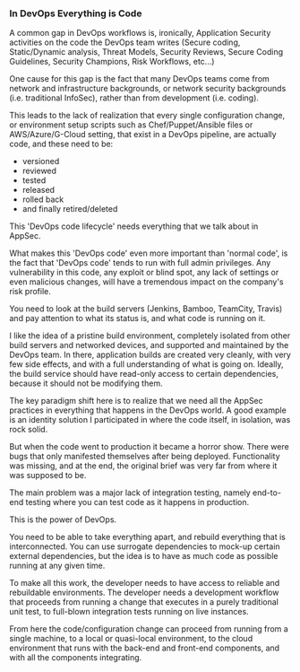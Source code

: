 ### In DevOps Everything is Code

A common gap in DevOps workflows is, ironically, Application Security activities on the code the DevOps team writes (Secure coding, Static/Dynamic analysis, Threat Models, Security Reviews, Secure Coding Guidelines, Security Champions, Risk Workflows, etc...)

One cause for this gap is the fact that many DevOps teams come from network and infrastructure backgrounds, or network security backgrounds (i.e. traditional InfoSec), rather than from development (i.e. coding).

This leads to the lack of realization that every single configuration change, or environment setup scripts such as Chef/Puppet/Ansible files or AWS/Azure/G-Cloud setting, that exist in a DevOps pipeline, are actually code, and these need to be:

  * versioned
  * reviewed
  * tested
  * released
  * rolled back
  * and finally retired/deleted

This 'DevOps code lifecycle' needs everything that we talk about in AppSec.

What makes this 'DevOps code' even more important than 'normal code', is the fact that 'DevOps code'  tends to run with full admin privileges. Any vulnerability in this code, any exploit or blind spot, any lack of settings or even malicious changes, will have a tremendous impact on the company's risk profile.

You need to look at the build servers (Jenkins, Bamboo, TeamCity, Travis) and pay attention to what its status is, and what code is running on it.

I like the idea of a pristine build environment, completely isolated from other build servers and networked devices, and supported and maintained by the DevOps team. In there, application builds are created very cleanly, with very few side effects, and with a full understanding of what is going on. Ideally, the build service should have read-only access to certain dependencies, because it should not be modifying them.

The key paradigm shift here is to realize that we need all the AppSec practices in everything that happens in the DevOps world. A good example is an identity solution I participated in where the code itself, in isolation, was rock solid.

But when the code went to production it became a horror show. There were bugs that only manifested themselves after being deployed. Functionality was missing, and at the end, the original brief was very far from where it was supposed to be.

The main problem was a major lack of integration testing, namely end-to-end testing where you can test code as it happens in production.

This is the power of DevOps.  

You need to be able to take everything apart, and rebuild everything that is interconnected. You can use surrogate dependencies to mock-up certain external dependencies, but the idea is to have as much code as possible running at any given time.

To make all this work, the developer needs to have access to reliable and rebuildable environments. The developer needs a development workflow that proceeds from running a change that executes in a purely traditional unit test, to  full-blown integration tests running on live instances.

From here the code/configuration change can proceed from running from a single machine, to a local or quasi-local environment, to the cloud environment that runs with the back-end and front-end components, and with all the components integrating.
